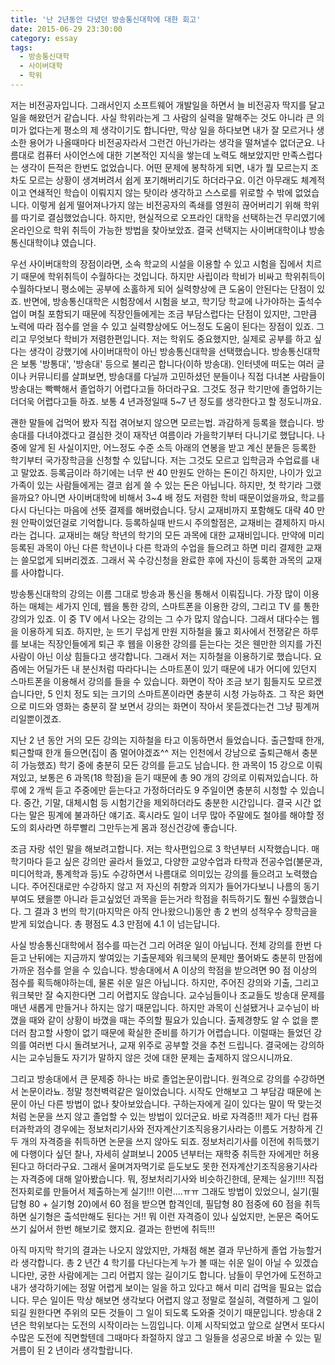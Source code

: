 ```yaml
---
title: '난 2년동안 다녔던 방송통신대학에 대한 회고'
date: 2015-06-29 23:30:00
category: essay
tags:
  - 방송통신대학
  - 사이버대학
  - 학위
---
```


저는 비전공자입니다. 그래서인지 소프트웨어 개발일을 하면서 늘 비전공자 딱지를 달고 일을 해왔던거 같습니다. 사실 학위라는게 그 사람의 실력을 말해주는 것도 아니라 큰 의미가 없다는게 평소의 제 생각이기도 합니다만, 막상 일을 하다보면 내가 잘 모르거나 생소한 용어가 나올때마다 비전공자라서 그런건 아닌가라는 생각을 떨쳐낼수 없더군요. 나름대로 컴퓨터 사이언스에 대한 기본적인 지식을 쌓는데 노력도 해보았지만 만족스럽다는 생각이 든적은 한번도 없었습니다. 어떤 문제에 봉착하게 되면, 내가 뭘 모르는지 조차도 모르는 상황이 생겨버려서 쉽게 포기해버리기도 하더라구요. 이건 아무래도 체계적이고 연쇄적인 학습이 이뤄지지 않는 탓이라 생각하고 스스로를 위로할 수 밖에 없었습니다. 이렇게 쉽게 떨어져나가지 않는 비전공자의 족쇄를 영원히 끊어버리기 위해 학위를 따기로 결심했었습니다. 하지만, 현실적으로 오프라인 대학을 선택하는건 무리였기에 온라인으로 학위 취득이 가능한 방법을 찾아보았죠. 결국 선택지는 사이버대학이냐 방송통신대학이냐 였습니다.

우선 사이버대학의 장점이라면, 소속 학교의 시설을 이용할 수 있고 시험을 집에서 치르기 때문에 학위취득이 수월하다는 것입니다. 하지만 사립이라 학비가 비싸고 학위취득이 수월하다보니 평소에는 공부에 소홀하게 되어 실력향상에 큰 도움이 안된다는 단점이 있죠. 반면에, 방송통신대학은 시험장에서 시험을 보고, 학기당 학교에 나가야하는 출석수업이 며칠 포함되기 때문에 직장인들에게는 조금 부담스럽다는 단점이 있지만, 그만큼 노력에 따라 점수를 얻을 수 있고 실력향상에도 어느정도 도움이 된다는 장점이 있죠. 그리고 무엇보다 학비가 저렴한편입니다. 저는 학위도 중요했지만, 실제로 공부를 하고 싶다는 생각이 강했기에 사이버대학이 아닌 방송통신대학을 선택했습니다. 방송통신대학은 보통 '방통대', '방송대' 등으로 불리곤 합니다(이하 방송대). 인터넷에 떠도는 여러 글이나 커뮤니티를 살펴보면, 방송대를 다닐까 고민하셨던 분들이나 직접 다녀본 사람들이 방송대는 빡빡해서 졸업하기 어렵다고들 하더라구요. 그것도 정규 학기만에 졸업하기는 더더욱 어렵다고들 하죠. 보통 4 년과정일때 5~7 년 정도를 생각한다고 할 정도니까요.

괜한 말들에 겁먹어 봤자 직접 겪어보지 않으면 모르는법. 과감하게 등록을 했습니다. 방송대를 다녀야겠다고 결심한 것이 재작년 여름이라 가을학기부터 다니기로 했답니다. 나중에 알게 된 사실이지만, 어느정도 수준 소득 아래의 연봉을 받고 계신 분들은 등록한 학기부터 국가장학금을 신청할 수 있답니다. 저는 그것도 모르고 입학금과 수업료를 내고 말았죠. 등록금이라 하기에는 너무 싼 40 만원도 안하는 돈이긴 하지만, 나이가 있고 가족이 있는 사람들에게는 결코 쉽게 쓸 수 있는 돈은 아닙니다. 하지만, 첫 학기라 그랬을까요? 아니면 사이버대학에 비해서 3~4 배 정도 저렴한 학비 때문이었을까요, 학교를 다시 다닌다는 마음에 선뜻 결제를 해버렸습니다. 당시 교재비까지 포함해도 대략 40 만원 안팍이었던걸로 기억합니다. 등록하실때 반드시 주의할점은, 교재비는 결제하지 마시라는 겁니다. 교재비는 해당 학년의 학기의 모든 과목에 대한 교재비입니다. 만약에 미리 등록된 과목이 아닌 다른 학년이나 다른 학과의 수업을 들으려고 하면 미리 결제한 교재는 쓸모없게 되버리겠죠. 그래서 꼭 수강신청을 완료한 후에 자신이 등록한 과목의 교재를 사야합니다.

방송통신대학의 강의는 이름 그대로 방송과 통신을 통해서 이뤄집니다. 가장 많이 이용하는 매체는 세가지 인데, 웹을 통한 강의, 스마트폰을 이용한 강의, 그리고 TV 를 통한 강의가 있죠. 이 중 TV 에서 나오는 강의는 그 수가 많지 않습니다. 그래서 대다수는 웹을 이용하게 되죠. 하지만, 눈 뜨기 무섭게 만원 지하철을 뚫고 회사에서 전쟁같은 하루를 보내는 직장인들에게 퇴근 후 웹을 이용한 강의를 듣는다는 것은 웬만한 의지를 가진 사람이 아닌 이상 힘들다고 생각합니다. 그래서 저는 지하철을 이용하기로 했습니다. 요즘에는 어딜가든 내 분신처럼 따라다니는 스마트폰이 있기 때문에 내가 어디에 있던지 스마트폰을 이용해서 강의를 들을 수 있습니다. 화면이 작아 조금 보기 힘들지도 모르겠습니다만, 5 인치 정도 되는 크기의 스마트폰이라면 충분히 시청 가능하죠. 그 작은 화면으로 미드와 영화는 충분히 잘 보면서 강의는 화면이 작아서 못듣겠다는건 그냥 핑계꺼리일뿐이겠죠.

지난 2 년 동안 거의 모든 강의는 지하철을 타고 이동하면서 들었습니다. 출근할때 한개, 퇴근할때 한개 들으면(집이 좀 멀어야겠죠^^ 저는 인천에서 강남으로 출퇴근해서 충분히 가능했죠) 학기 중에 충분히 모든 강의를 듣고도 남습니다. 한 과목이 15 강으로 이뤄져있고, 보통은 6 과목(18 학점)을 듣기 때문에 총 90 개의 강의로 이뤄져있습니다. 하루에 2 개씩 듣고 주중에만 듣는다고 가정하더라도 9 주일이면 충분히 시청할 수 있습니다. 중간, 기말, 대체시험 등 시험기간을 제외하더라도 충분한 시간입니다. 결국 시간 없다는 말은 핑계에 불과하단 얘기죠. 혹시라도 일이 너무 많아 주말에도 철야를 해야할 정도의 회사라면 하루빨리 그만두는게 몸과 정신건강에 좋습니다.

조금 자랑 섞인 말을 해보려고합니다. 저는 학사편입으로 3 학년부터 시작했습니다. 매 학기마다 듣고 싶은 강의만 골라서 들었고, 다양한 교양수업과 타학과 전공수업(불문과, 미디어학과, 통계학과 등)도 수강하면서 나름대로 의미있는 강의를 들으려고 노력했습니다. 주어진대로만 수강하지 않고 저 자신의 취향과 의지가 들어가다보니 나름의 동기부여도 됐을뿐 아니라 듣고싶었던 과목을 듣는거라 학점을 취득하기도 훨씬 수월했습니다. 그 결과 3 번의 학기(마지막은 아직 안나왔으니)동안 총 2 번의 성적우수 장학금을 받게 되었습니다. 총 평점도 4.3 만점에 4.1 이 넘는답니다.

사실 방송통신대학에서 점수를 따는건 그리 어려운 일이 아닙니다. 전체 강의를 한번 다 듣고 난뒤에는 지금까지 쌓여있는 기출문제와 워크북의 문제만 풀어봐도 충분히 만점에 가까운 점수를 얻을 수 있습니다. 방송대에서 A 이상의 학점을 받으려면 90 점 이상의 점수를 획득해야하는데, 물론 쉬운 일은 아닙니다. 하지만, 주어진 강의와 기출, 그리고 워크북만 잘 숙지한다면 그리 어렵지도 않습니다. 교수님들이나 조교들도 방송대 문제를 매년 새롭게 만들거나 하지는 않기 때문입니다. 하지만 과목이 신설됐거나 교수님이 바꼈을 때와 같이 상황이 바꼈을 때는 주의할 필요가 있습니다. 출제경향도 알 수 없을 뿐더러 참고할 사항이 없기 때문에 확실한 준비를 하기가 어렵습니다. 이럴때는 들었던 강의를 여러번 다시 돌려보거나, 교재 위주로 공부할 것을 추천 드립니다. 결국에는 강의하시는 교수님들도 자기가 말하지 않은 것에 대한 문제는 출제하지 않으시니까요.

그리고 방송대에서 큰 문제중 하나는 바로 졸업논문이랍니다. 원격으로 강의를 수강하면서 논문이라뇨. 정말 청천벽력같은 일이었습니다. 시작도 안해보고 그 부담감 때문에 논문이 아닌 다른 방법이 없나 찾아보았습니다. 구하는자에게 길이 있다는 말이 딱 맞는것처럼 논문을 쓰지 않고 졸업할 수 있는 방법이 있더군요. 바로 자격증!!! 제가 다닌 컴퓨터과학과의 경우에는 정보처리기사와 전자계산기조직응용기사라는 이름도 거창하게 긴 두 개의 자격증을 취득하면 논문을 쓰지 않아도 되죠. 정보처리기사를 이전에 취득했기에 다행이다 싶던 찰나, 자세히 살펴보니 2005 년부터는 재학중 취득한 자에게만 허용된다고 하더라구요. 그래서 울며겨자먹기로 듣도보도 못한 전자계산기조직응용기사라는 자격증에 대해 알아봤습니다. 뭐, 정보처리기사와 비슷하긴한데, 문제는 실기!!!! 직접 전자회로를 만들어서 제출하는게 실기!!! 이런....ㅠㅠ 그래도 방법이 있었으니, 실기(필답형 80 + 실기형 20)에서 60 점을 받으면 합격인데, 필답형 80 점중에 60 점을 취득하면 실기형은 출석만해도 된다는 거!! 뭐 이런 자격증이 있나 싶었지만, 논문은 죽어도 쓰기 싫어서 한번 해보기로 했지요. 결과는 한번에 취득!!!

아직 마지막 학기의 결과는 나오지 않았지만, 가채점 해본 결과 무난하게 졸업 가능할거라 생각합니다. 총 2 년간 4 학기를 다닌다는게 누가 볼 때는 쉬운 일이 아닐 수 있겠습니다만, 궁한 사람에게는 그리 어렵지 않는 길이기도 합니다. 남들이 무언가에 도전하고 내가 생각하기에는 정말 어렵게 보이는 일을 하고 있다고 해서 미리 겁먹을 필요는 없습니다. 무슨 일이든 막상 해보면 생각보다 어렵지 않고 정말로 절실히, 격렬하게 그 일이 되길 원한다면 주위의 모든 것들이 그 일이 되도록 도와줄 것이기 때문입니다. 방송대 2 년은 학위보다는 도전의 시작이라는 느낌입니다. 이제 시작되었고 앞으로 살면서 또다시 수많은 도전에 직면할텐데 그때마다 좌절하지 않고 그 일들을 성공으로 바꿀 수 있는 밑거름이 된 2 년이라 생각할랍니다.
